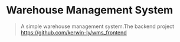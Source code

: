 # Warehouse Management System
>A simple warehouse management system.The backend project https://github.com/kerwin-ly/wms_frontend

